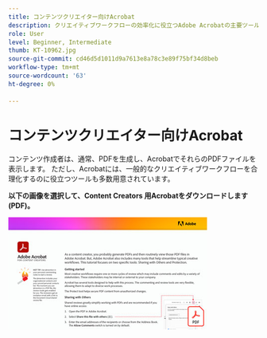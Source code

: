 ```yaml
---
title: コンテンツクリエイター向けAcrobat
description: クリエイティブワークフローの効率化に役立つAdobe Acrobatの主要ツールについて説明します
role: User
level: Beginner, Intermediate
thumb: KT-10962.jpg
source-git-commit: cd46d5d1011d9a7613e8a78c3e89f75bf34d8beb
workflow-type: tm+mt
source-wordcount: '63'
ht-degree: 0%

---
```


# コンテンツクリエイター向けAcrobat

コンテンツ作成者は、通常、PDFを生成し、AcrobatでそれらのPDFファイルを表示します。 ただし、Acrobatには、一般的なクリエイティブワークフローを合理化するのに役立つツールも多数用意されています。

**以下の画像を選択して、Content Creators 用Acrobatをダウンロードします (PDF)。**

[![Acrobatのチュートリアル画像](assets/AcrobatforContentCreators_400.jpg)](assets/AcrobatforContentCreators.pdf)

